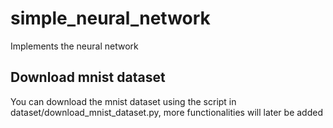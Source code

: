 # simple_neural_network

Implements the neural network


## Download mnist dataset

You can download the mnist dataset using the script in dataset/download_mnist_dataset.py, more functionalities will later be added
